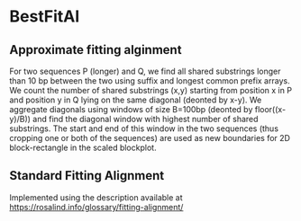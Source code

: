 # BestFitAl
## Approximate fitting alginment
For two sequences P (longer) and Q, we find all shared substrings longer than 10 bp between the two using suffix and longest common prefix arrays. We count the number of shared substrings (x,y) starting from position x in P and position y in Q lying on the same diagonal (deonted by x-y). We aggregate diagonals using windows of size B=100bp (deonted by floor((x-y)/B)) and find the diagonal window with highest number of shared substrings. The start and end of this window in the two sequences (thus cropping one or both of the sequences) are used as new boundaries for 2D block-rectangle in the scaled blockplot.

## Standard Fitting Alignment
Implemented using the description available at https://rosalind.info/glossary/fitting-alignment/
